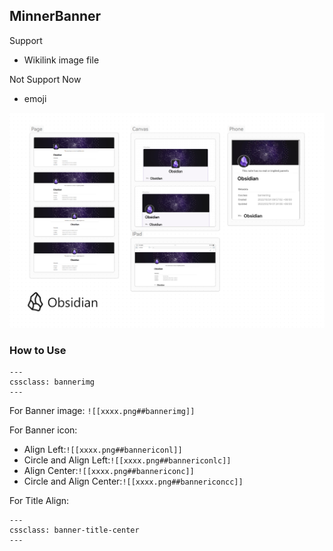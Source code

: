 ## MinnerBanner

Support
- Wikilink image file

Not Support Now
- emoji

![Alt text](../res/MinerBanner.png)

### How to Use

```
---
cssclass: bannerimg
---
```

For Banner image: `![[xxxx.png##bannerimg]]`

For Banner icon: 
- Align Left:`![[xxxx.png##bannericonl]]` 
- Circle and Align Left:`![[xxxx.png##bannericonlc]]`
- Align Center:`![[xxxx.png##bannericonc]]`
- Circle and Align Center:`![[xxxx.png##bannericoncc]]`

For Title Align:
```
---
cssclass: banner-title-center
---
```
